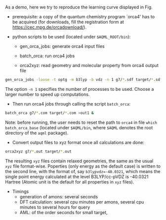 

As a demo, here we try to reproduce the learning curve displayed in Fig. 

- prerequisite: a copy of the quantum chemistry program `orca4' has to be acquired (for downloads, fill the registration form at https://cec.mpg.de/orcadownload/).

- python scripts to be used (located under `$AQML_ROOT/bin`): 

  - gen_orca_jobs: generate orca4 input files 

  - batch_orca: run orca4 jobs 

  - orca2xyz: read geometry and molecular property from orca4 output file

```bash
gen_orca_jobs -loose -t optg -m b3lyp -b vdz -n 1 g7/*.sdf target/*.sdf
```
The option `-n 1` specifies the number of processes to be used. Choose a larger number to speed up computations.

  - Then run orca4 jobs through calling the script `batch_orca`:
```bash
batch_orca g7/*.com target/*.com >out1 &
```
Note: before running, the user needs to reset the path to `orca4` in file `which batch_orca_base` (located under `$AQML/bin`, where `$AQML` denotes the root directory of the `aqml` package).

  - Convert output files to xyz format once all calculations are done:
```bash
orca2xyz g7/*.out target/*.out
```
The resulting `xyz` files contain relaxed geometries, the same as the usual `xyz` file format-wise. Poperties (only energy as the default case) is written to the second line, with the format of, say `b3lypvdz=-40.0321`, which means the single point energy calculated at the level B3LYP/cc-pVDZ is -40.0321 Hartree (Atomic unit is the default for all properties in `xyz` files).


- Timings 
  - generation of amons: several seconds
  - DFT calculation: several cpu minutes per amons, several cpu minutes to several hours for query
  - AML: of the order seconds for small target, 

